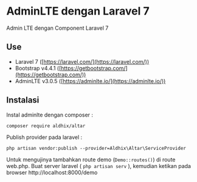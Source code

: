 # AdminLTE dengan Laravel 7
Admin LTE  dengan Component Laravel 7

## Use
- Laravel 7 ([https://laravel.com/](https://laravel.com/))
- Bootstrap v4.4.1 ([https://getbootstrap.com/](https://getbootstrap.com/))
- AdminLTE  v3.0.5 ([https://adminlte.io/](https://adminlte.io/))

## Instalasi
Instal adminlte dengan composer :

`composer require aldhix/altar`

Publish provider pada laravel :

`php artisan vendor:publish --provider=Aldhix\Altar\ServiceProvider`

Untuk mengujinya tambahkan route demo (`Demo::routes()`) di route web.php.
Buat server laravel ( `php artisan serv` ), kemudian ketikan pada browser http://localhost:8000/demo 

